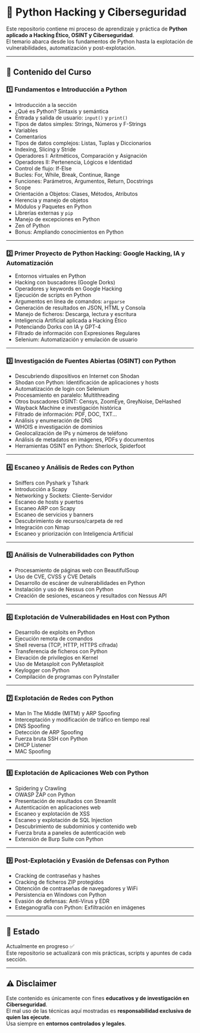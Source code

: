 # 🐍 Python Hacking y Ciberseguridad

Este repositorio contiene mi proceso de aprendizaje y práctica de **Python aplicado a Hacking Ético, OSINT y Ciberseguridad**.  
El temario abarca desde los fundamentos de Python hasta la explotación de vulnerabilidades, automatización y post-explotación.

---

## 📌 Contenido del Curso

### 1️⃣ Fundamentos e Introducción a Python
- Introducción a la sección  
- ¿Qué es Python? Sintaxis y semántica  
- Entrada y salida de usuario: `input()` y `print()`  
- Tipos de datos simples: Strings, Números y F-Strings  
- Variables  
- Comentarios  
- Tipos de datos complejos: Listas, Tuplas y Diccionarios  
- Indexing, Slicing y Stride  
- Operadores I: Aritméticos, Comparación y Asignación  
- Operadores II: Pertenencia, Lógicos e Identidad  
- Control de flujo: If-Else  
- Bucles: For, While, Break, Continue, Range  
- Funciones: Parámetros, Argumentos, Return, Docstrings  
- Scope  
- Orientación a Objetos: Clases, Métodos, Atributos  
- Herencia y manejo de objetos  
- Módulos y Paquetes en Python  
- Librerías externas y `pip`  
- Manejo de excepciones en Python  
- Zen of Python  
- Bonus: Ampliando conocimientos en Python  

---

### 2️⃣ Primer Proyecto de Python Hacking: Google Hacking, IA y Automatización
- Entornos virtuales en Python  
- Hacking con buscadores (Google Dorks)  
- Operadores y keywords en Google Hacking  
- Ejecución de scripts en Python  
- Argumentos en línea de comandos: `argparse`  
- Generación de resultados en JSON, HTML y Consola  
- Manejo de ficheros: Descarga, lectura y escritura  
- Inteligencia Artificial aplicada a Hacking Ético  
- Potenciando Dorks con IA y GPT-4  
- Filtrado de información con Expresiones Regulares  
- Selenium: Automatización y emulación de usuario  

---

### 3️⃣ Investigación de Fuentes Abiertas (OSINT) con Python
- Descubriendo dispositivos en Internet con Shodan  
- Shodan con Python: Identificación de aplicaciones y hosts  
- Automatización de login con Selenium  
- Procesamiento en paralelo: Multithreading  
- Otros buscadores OSINT: Censys, ZoomEye, GreyNoise, DeHashed  
- Wayback Machine e investigación histórica  
- Filtrado de información: PDF, DOC, TXT...  
- Análisis y enumeración de DNS  
- WHOIS e investigación de dominios  
- Geolocalización de IPs y números de teléfono  
- Análisis de metadatos en imágenes, PDFs y documentos  
- Herramientas OSINT en Python: Sherlock, Spiderfoot  

---

### 4️⃣ Escaneo y Análisis de Redes con Python
- Sniffers con Pyshark y Tshark  
- Introducción a Scapy  
- Networking y Sockets: Cliente-Servidor  
- Escaneo de hosts y puertos  
- Escaneo ARP con Scapy  
- Escaneo de servicios y banners  
- Descubrimiento de recursos/carpeta de red  
- Integración con Nmap  
- Escaneo y priorización con Inteligencia Artificial  

---

### 5️⃣ Análisis de Vulnerabilidades con Python
- Procesamiento de páginas web con BeautifulSoup  
- Uso de CVE, CVSS y CVE Details  
- Desarrollo de escáner de vulnerabilidades en Python  
- Instalación y uso de Nessus con Python  
- Creación de sesiones, escaneos y resultados con Nessus API  

---

### 6️⃣ Explotación de Vulnerabilidades en Host con Python
- Desarrollo de exploits en Python  
- Ejecución remota de comandos  
- Shell reversa (TCP, HTTP, HTTPS cifrada)  
- Transferencia de ficheros con Python  
- Elevación de privilegios en Kernel  
- Uso de Metasploit con PyMetasploit  
- Keylogger con Python  
- Compilación de programas con PyInstaller  

---

### 7️⃣ Explotación de Redes con Python
- Man In The Middle (MITM) y ARP Spoofing  
- Interceptación y modificación de tráfico en tiempo real  
- DNS Spoofing  
- Detección de ARP Spoofing  
- Fuerza bruta SSH con Python  
- DHCP Listener  
- MAC Spoofing  

---

### 8️⃣ Explotación de Aplicaciones Web con Python
- Spidering y Crawling  
- OWASP ZAP con Python  
- Presentación de resultados con Streamlit  
- Autenticación en aplicaciones web  
- Escaneo y explotación de XSS  
- Escaneo y explotación de SQL Injection  
- Descubrimiento de subdominios y contenido web  
- Fuerza bruta a paneles de autenticación web  
- Extensión de Burp Suite con Python  

---

### 9️⃣ Post-Explotación y Evasión de Defensas con Python
- Cracking de contraseñas y hashes  
- Cracking de ficheros ZIP protegidos  
- Obtención de contraseñas de navegadores y WiFi  
- Persistencia en Windows con Python  
- Evasión de defensas: Anti-Virus y EDR  
- Esteganografía con Python: Exfiltración en imágenes  

---

## 🚀 Estado
Actualmente en progreso ✅  
Este repositorio se actualizará con mis prácticas, scripts y apuntes de cada sección.

---

## ⚠️ Disclaimer
Este contenido es únicamente con fines **educativos y de investigación en Ciberseguridad**.  
El mal uso de las técnicas aquí mostradas es **responsabilidad exclusiva de quien las ejecute**.  
Usa siempre en **entornos controlados y legales**.
